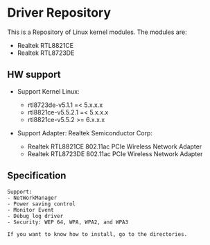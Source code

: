 # Driver Repository

This is a Repository of Linux kernel modules.
The modules are:

- Realtek RTL8821CE	
- Realtek RTL8723DE

## HW support
- Support Kernel Linux:
	- rtl8723de-v5.1.1 =< 5.x.x.x
   	- rtl8821ce-v5.5.2.1 =< 5.x.x.x
   	- rtl8821ce-v5.5.2 >= 6.x.x.x

- Support Adapter: Realtek Semiconductor Corp: 
	- Realtek RTL8821CE 802.11ac PCIe Wireless Network Adapter
	- Realtek RTL8723DE 802.11ac PCIe Wireless Network Adapter
	
## Specification
    Support:
    - NetWorkManager 
    - Power saving control
    - Monitor Event
    - Debug log driver
    - Security: WEP 64, WPA, WPA2, and WPA3
    
    If you want to know how to install, go to the directories.
